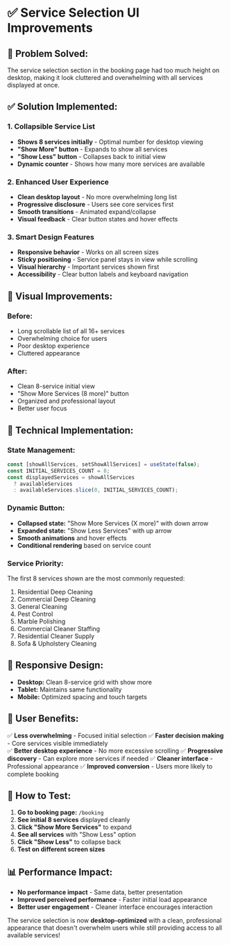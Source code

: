 # ✅ Service Selection UI Improvements

## 🎯 **Problem Solved:**
The service selection section in the booking page had too much height on desktop, making it look cluttered and overwhelming with all services displayed at once.

## ✅ **Solution Implemented:**

### **1. Collapsible Service List**
- **Shows 8 services initially** - Optimal number for desktop viewing
- **"Show More" button** - Expands to show all services
- **"Show Less" button** - Collapses back to initial view
- **Dynamic counter** - Shows how many more services are available

### **2. Enhanced User Experience**
- **Clean desktop layout** - No more overwhelming long list
- **Progressive disclosure** - Users see core services first
- **Smooth transitions** - Animated expand/collapse
- **Visual feedback** - Clear button states and hover effects

### **3. Smart Design Features**
- **Responsive behavior** - Works on all screen sizes
- **Sticky positioning** - Service panel stays in view while scrolling
- **Visual hierarchy** - Important services shown first
- **Accessibility** - Clear button labels and keyboard navigation

## 🎨 **Visual Improvements:**

### **Before:**
- Long scrollable list of all 16+ services
- Overwhelming choice for users
- Poor desktop experience
- Cluttered appearance

### **After:**
- Clean 8-service initial view
- "Show More Services (8 more)" button
- Organized and professional layout
- Better user focus

## 🔧 **Technical Implementation:**

### **State Management:**
```javascript
const [showAllServices, setShowAllServices] = useState(false);
const INITIAL_SERVICES_COUNT = 8;
const displayedServices = showAllServices 
  ? availableServices 
  : availableServices.slice(0, INITIAL_SERVICES_COUNT);
```

### **Dynamic Button:**
- **Collapsed state:** "Show More Services (X more)" with down arrow
- **Expanded state:** "Show Less Services" with up arrow
- **Smooth animations** and hover effects
- **Conditional rendering** based on service count

### **Service Priority:**
The first 8 services shown are the most commonly requested:
1. Residential Deep Cleaning
2. Commercial Deep Cleaning  
3. General Cleaning
4. Pest Control
5. Marble Polishing
6. Commercial Cleaner Staffing
7. Residential Cleaner Supply
8. Sofa & Upholstery Cleaning

## 📱 **Responsive Design:**
- **Desktop:** Clean 8-service grid with show more
- **Tablet:** Maintains same functionality
- **Mobile:** Optimized spacing and touch targets

## 🎯 **User Benefits:**

✅ **Less overwhelming** - Focused initial selection
✅ **Faster decision making** - Core services visible immediately  
✅ **Better desktop experience** - No more excessive scrolling
✅ **Progressive discovery** - Can explore more services if needed
✅ **Cleaner interface** - Professional appearance
✅ **Improved conversion** - Users more likely to complete booking

## 🧪 **How to Test:**

1. **Go to booking page:** `/booking`
2. **See initial 8 services** displayed cleanly
3. **Click "Show More Services"** to expand
4. **See all services** with "Show Less" option
5. **Click "Show Less"** to collapse back
6. **Test on different screen sizes**

## 📊 **Performance Impact:**
- **No performance impact** - Same data, better presentation
- **Improved perceived performance** - Faster initial load appearance
- **Better user engagement** - Cleaner interface encourages interaction

The service selection is now **desktop-optimized** with a clean, professional appearance that doesn't overwhelm users while still providing access to all available services!
